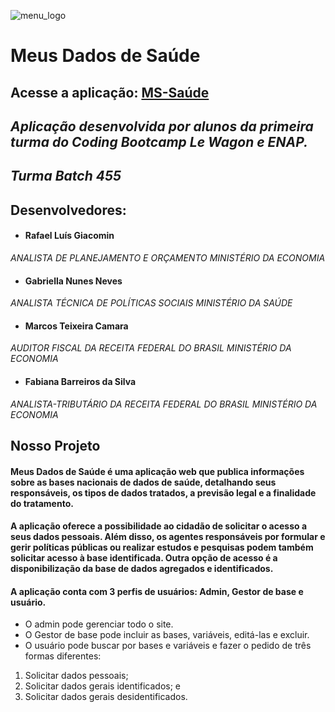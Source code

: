 ![menu_logo](https://user-images.githubusercontent.com/65954136/95618158-f3d6ec00-0a42-11eb-88e0-676500e088fb.png)

# **Meus Dados de Saúde**

## Acesse a aplicação:  [MS-Saúde](https://menu-ms.herokuapp.com/)

## *Aplicação desenvolvida por alunos da primeira turma do Coding Bootcamp Le Wagon e ENAP.*
## *Turma Batch 455*

## Desenvolvedores:

- #### Rafael Luís Giacomin
*ANALISTA DE PLANEJAMENTO E ORÇAMENTO*
*MINISTÉRIO DA ECONOMIA*

- #### Gabriella Nunes Neves
*ANALISTA TÉCNICA DE POLÍTICAS SOCIAIS*
*MINISTÉRIO DA SAÚDE*

- #### Marcos Teixeira Camara
*AUDITOR FISCAL DA RECEITA FEDERAL DO BRASIL*
*MINISTÉRIO DA ECONOMIA*

- #### Fabiana Barreiros da Silva
*ANALISTA-TRIBUTÁRIO DA RECEITA FEDERAL DO BRASIL*
*MINISTÉRIO DA ECONOMIA*

## Nosso Projeto

#### Meus Dados de Saúde é uma aplicação web que publica informações sobre as bases nacionais de dados de saúde, detalhando seus responsáveis, os tipos de dados tratados, a previsão legal e a finalidade do tratamento.

#### A aplicação oferece a possibilidade ao cidadão de solicitar o acesso a seus dados pessoais. Além disso, os agentes responsáveis por formular e gerir políticas públicas ou realizar estudos e pesquisas podem também solicitar acesso à base identificada. Outra opção de acesso é a disponibilização da base de dados agregados e identificados.

#### A aplicação conta com 3 perfis de usuários: Admin, Gestor de base e usuário.
- O admin pode gerenciar todo o site.
- O Gestor de base pode incluir as bases, variáveis, editá-las e excluir.
- O usuário pode buscar por bases e variáveis e fazer o pedido de três formas diferentes:
1. Solicitar dados pessoais;
2. Solicitar dados gerais identificados; e
3. Solicitar dados gerais desidentificados.
